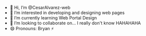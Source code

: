 - 👋 Hi, I’m @CesarAlvarez-web
- 👀 I’m interested in developing and designing web pages
- 🌱 I’m currently learning Web Portal Design
- 💞️ I’m looking to collaborate on... I really don't know HAHAHAHA
- 😄 Pronouns: Bryan ⚡

<!---
CesarAlvarez-web/CesarAlvarez-web is a ✨ special ✨ repository because its `README.md` (this file) appears on your GitHub profile.
You can click the Preview link to take a look at your changes.
--->
